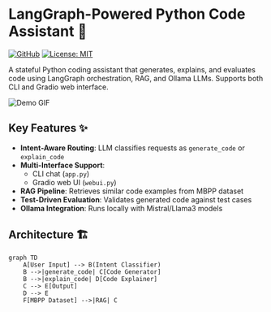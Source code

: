 # LangGraph-Powered Python Code Assistant 🤖

[![GitHub](https://img.shields.io/badge/LangGraph-Agent%20Workflow-blue)](https://langchain.com/langgraph)
[![License: MIT](https://img.shields.io/badge/License-MIT-yellow.svg)](https://opensource.org/licenses/MIT)

A stateful Python coding assistant that generates, explains, and evaluates code using LangGraph orchestration, RAG, and Ollama LLMs. Supports both CLI and Gradio web interface.

![Demo GIF](assets/demo.gif) <!-- Replace with your actual demo GIF -->

## Key Features ✨

- **Intent-Aware Routing**: LLM classifies requests as `generate_code` or `explain_code`
- **Multi-Interface Support**: 
  - CLI chat (`app.py`)
  - Gradio web UI (`webui.py`)
- **RAG Pipeline**: Retrieves similar code examples from MBPP dataset
- **Test-Driven Evaluation**: Validates generated code against test cases
- **Ollama Integration**: Runs locally with Mistral/Llama3 models

## Architecture 🏗️

```mermaid
graph TD
    A[User Input] --> B(Intent Classifier)
    B -->|generate_code| C[Code Generator]
    B -->|explain_code| D[Code Explainer]
    C --> E[Output]
    D --> E
    F[MBPP Dataset] -->|RAG| C
